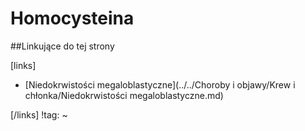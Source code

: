 # Homocysteina





##Linkujące do tej strony

[links]

- [Niedokrwistości megaloblastyczne](../../Choroby i objawy/Krew i chłonka/Niedokrwistości megaloblastyczne.md)


[/links]
!tag:
~

